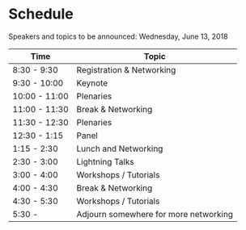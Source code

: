 # Schedule

Speakers and topics to be announced: Wednesday, June 13, 2018


Time | Topic
--- | ---
8:30 - 9:30 |	Registration & Networking
9:30 - 10:00 | Keynote
10:00 - 11:00 | Plenaries
11:00 - 11:30 |Break & Networking
11:30 - 12:30 | Plenaries
12:30 - 1:15 | Panel 
1:15 - 2:30 | Lunch and Networking 
2:30 - 3:00 | Lightning Talks 
3:00 - 4:00 | Workshops / Tutorials 
4:00 - 4:30 | Break & Networking 
4:30 - 5:30 | Workshops / Tutorials 
5:30 - 	| Adjourn somewhere for more networking 
